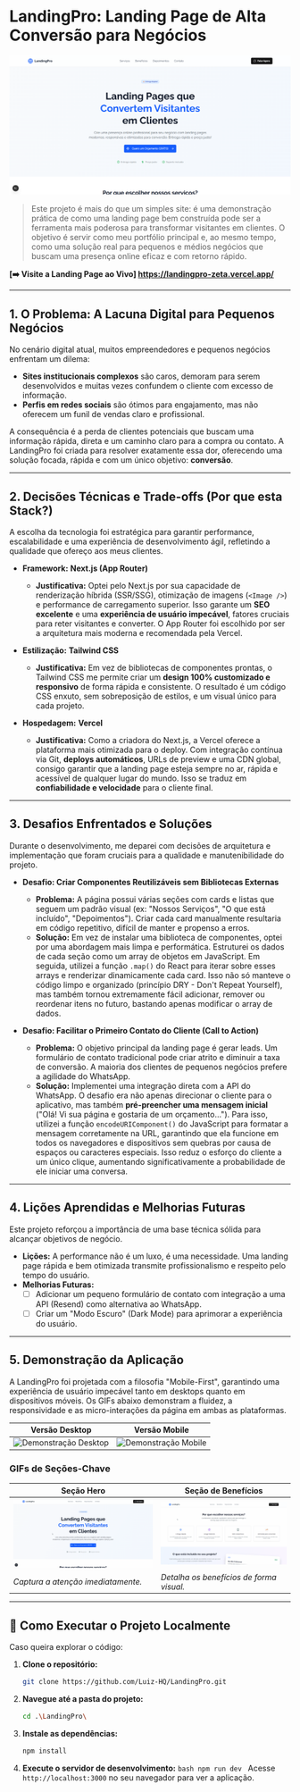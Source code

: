 # LandingPro: Landing Page de Alta Conversão para Negócios

![alt text](image.png)

> Este projeto é mais do que um simples site: é uma demonstração prática de como uma landing page bem construída pode ser a ferramenta mais poderosa para transformar visitantes em clientes. O objetivo é servir como meu portfólio principal e, ao mesmo tempo, como uma solução real para pequenos e médios negócios que buscam uma presença online eficaz e com retorno rápido.

**[➡️ Visite a Landing Page ao Vivo] https://landingpro-zeta.vercel.app/**

---

## 1. O Problema: A Lacuna Digital para Pequenos Negócios

No cenário digital atual, muitos empreendedores e pequenos negócios enfrentam um dilema:

- **Sites institucionais complexos** são caros, demoram para serem desenvolvidos e muitas vezes confundem o cliente com excesso de informação.
- **Perfis em redes sociais** são ótimos para engajamento, mas não oferecem um funil de vendas claro e profissional.

A consequência é a perda de clientes potenciais que buscam uma informação rápida, direta e um caminho claro para a compra ou contato. A LandingPro foi criada para resolver exatamente essa dor, oferecendo uma solução focada, rápida e com um único objetivo: **conversão**.

---

## 2. Decisões Técnicas e Trade-offs (Por que esta Stack?)

A escolha da tecnologia foi estratégica para garantir performance, escalabilidade e uma experiência de desenvolvimento ágil, refletindo a qualidade que ofereço aos meus clientes.

- **Framework:** **Next.js (App Router)**

  - **Justificativa:** Optei pelo Next.js por sua capacidade de renderização híbrida (SSR/SSG), otimização de imagens (`<Image />`) e performance de carregamento superior. Isso garante um **SEO excelente** e uma **experiência de usuário impecável**, fatores cruciais para reter visitantes e converter. O App Router foi escolhido por ser a arquitetura mais moderna e recomendada pela Vercel.

- **Estilização:** **Tailwind CSS**

  - **Justificativa:** Em vez de bibliotecas de componentes prontas, o Tailwind CSS me permite criar um **design 100% customizado e responsivo** de forma rápida e consistente. O resultado é um código CSS enxuto, sem sobreposição de estilos, e um visual único para cada projeto.

- **Hospedagem:** **Vercel**
  - **Justificativa:** Como a criadora do Next.js, a Vercel oferece a plataforma mais otimizada para o deploy. Com integração contínua via Git, **deploys automáticos**, URLs de preview e uma CDN global, consigo garantir que a landing page esteja sempre no ar, rápida e acessível de qualquer lugar do mundo. Isso se traduz em **confiabilidade e velocidade** para o cliente final.

---

## 3. Desafios Enfrentados e Soluções

Durante o desenvolvimento, me deparei com decisões de arquitetura e implementação que foram cruciais para a qualidade e manutenibilidade do projeto.

- **Desafio: Criar Componentes Reutilizáveis sem Bibliotecas Externas**

  - **Problema:** A página possui várias seções com cards e listas que seguem um padrão visual (ex: "Nossos Serviços", "O que está incluído", "Depoimentos"). Criar cada card manualmente resultaria em código repetitivo, difícil de manter e propenso a erros.
  - **Solução:** Em vez de instalar uma biblioteca de componentes, optei por uma abordagem mais limpa e performática. Estruturei os dados de cada seção como um array de objetos em JavaScript. Em seguida, utilizei a função `.map()` do React para iterar sobre esses arrays e renderizar dinamicamente cada card. Isso não só manteve o código limpo e organizado (princípio DRY - Don't Repeat Yourself), mas também tornou extremamente fácil adicionar, remover ou reordenar itens no futuro, bastando apenas modificar o array de dados.

- **Desafio: Facilitar o Primeiro Contato do Cliente (Call to Action)**
  - **Problema:** O objetivo principal da landing page é gerar leads. Um formulário de contato tradicional pode criar atrito e diminuir a taxa de conversão. A maioria dos clientes de pequenos negócios prefere a agilidade do WhatsApp.
  - **Solução:** Implementei uma integração direta com a API do WhatsApp. O desafio era não apenas direcionar o cliente para o aplicativo, mas também **pré-preencher uma mensagem inicial** ("Olá! Vi sua página e gostaria de um orçamento..."). Para isso, utilizei a função `encodeURIComponent()` do JavaScript para formatar a mensagem corretamente na URL, garantindo que ela funcione em todos os navegadores e dispositivos sem quebras por causa de espaços ou caracteres especiais. Isso reduz o esforço do cliente a um único clique, aumentando significativamente a probabilidade de ele iniciar uma conversa.

---

## 4. Lições Aprendidas e Melhorias Futuras

Este projeto reforçou a importância de uma base técnica sólida para alcançar objetivos de negócio.

- **Lições:** A performance não é um luxo, é uma necessidade. Uma landing page rápida e bem otimizada transmite profissionalismo e respeito pelo tempo do usuário.
- **Melhorias Futuras:**
  - [ ] Adicionar um pequeno formulário de contato com integração a uma API (Resend) como alternativa ao WhatsApp.
  - [ ] Criar um "Modo Escuro" (Dark Mode) para aprimorar a experiência do usuário.

---

## 5. Demonstração da Aplicação

A LandingPro foi projetada com a filosofia "Mobile-First", garantindo uma experiência de usuário impecável tanto em desktops quanto em dispositivos móveis. Os GIFs abaixo demonstram a fluidez, a responsividade e as micro-interações da página em ambas as plataformas.

| Versão Desktop                                | Versão Mobile                             |
| --------------------------------------------- | ----------------------------------------- |
| ![Demonstração Desktop](public/in_action.gif) | ![Demonstração Mobile](public/mobile.gif) |

### GIFs de Seções-Chave

| Seção Hero                         | Seção de Benefícios                         |
| ---------------------------------- | ------------------------------------------- |
| ![Seção Hero](public/Hero.gif)     | ![Seção de Benefícios](public/benefits.gif) |
| _Captura a atenção imediatamente._ | _Detalha os benefícios de forma visual._    |

---

## 🚀 Como Executar o Projeto Localmente

Caso queira explorar o código:

1.  **Clone o repositório:**
    ```bash
    git clone https://github.com/Luiz-HQ/LandingPro.git
    ```
2.  **Navegue até a pasta do projeto:**
    ```bash
    cd .\LandingPro\
    ```
3.  **Instale as dependências:**
    ```bash
    npm install
    ```
4.  **Execute o servidor de desenvolvimento:**
    `bash
npm run dev
`
    Acesse `http://localhost:3000` no seu navegador para ver a aplicação.

